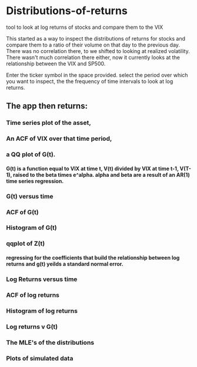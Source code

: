 # Distributions-of-returns
tool to look at log returns of stocks and compare them to the VIX

This started as a way to inspect the distributions of returns for stocks and compare them to a ratio of their volume on that day to the previous day.  There was no correlation there, to we shifted to looking at realized volatility.  There wasn't much correlation there either, now it currently looks at the relationship between the VIX and SP500.  

Enter the ticker symbol in the space provided.  select the period over which you want to inspect, the the frequency of time intervals to look at log returns.  
## The app then returns:
### Time series plot of the asset,
### An ACF of VIX over that time period, 
### a QQ plot of G(t).  
  #### G(t) is a function equal to VIX at time t, V(t) divided by VIX at time t-1, V(T-1), raised to the beta times e^alpha.  alpha and beta are a result of an AR(1) time   series regression.
### G(t) versus time
### ACF of G(t)
### Histogram of G(t)
### qqplot of Z(t) 
  #### regressing for the coefficients that build the relationship between log returns and g(t) yeilds a standard normal error.  
### Log Returns versus time
### ACF of log returns
### Histogram of log returns
### Log returns v G(t)
### The MLE's of the distributions
### Plots of simulated data

